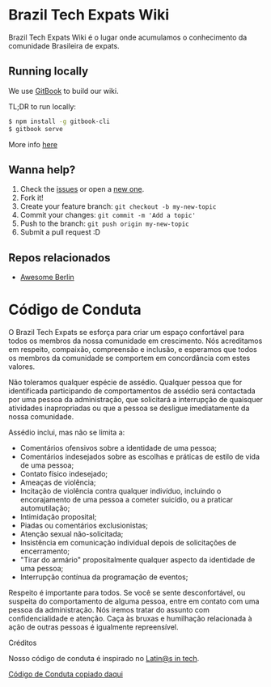 # Brazil Tech Expats Wiki

Brazil Tech Expats Wiki é o lugar onde acumulamos o conhecimento da comunidade Brasileira de expats.

## Running locally

We use [GitBook](https://github.com/GitbookIO/gitbook) to build our wiki.

TL;DR to run locally:

```bash
$ npm install -g gitbook-cli
$ gitbook serve
```

More info [here](https://github.com/GitbookIO/gitbook/blob/master/docs/setup.md)

## Wanna help?

1. Check the [issues](https://github.com/brazil-tech-expats/wiki/issues) or open a [new one](https://github.com/brazil-tech-expats/wiki/issues/new).
2. Fork it!
3. Create your feature branch: `git checkout -b my-new-topic`
4. Commit your changes: `git commit -m 'Add a topic'`
5. Push to the branch: `git push origin my-new-topic`
6. Submit a pull request :D

## Repos relacionados

- [Awesome Berlin](https://github.com/marlonbernardes/awesome-berlin)

# Código de Conduta

O Brazil Tech Expats se esforça para criar um espaço confortável para todos os membros da nossa comunidade em crescimento. Nós acreditamos em respeito, compaixão, compreensão e inclusão, e esperamos que todos os membros da comunidade se comportem em concordância com estes valores.

Não toleramos qualquer espécie de assédio. Qualquer pessoa que for identificada participando de comportamentos de assédio será contactada por uma pessoa da administração, que solicitará a interrupção de quaisquer atividades inapropriadas ou que a pessoa se desligue imediatamente da nossa comunidade.

Assédio inclui, mas não se limita a:

* Comentários ofensivos sobre a identidade de uma pessoa;
* Comentários indesejados sobre as escolhas e práticas de estilo de vida de uma pessoa;
* Contato físico indesejado;
* Ameaças de violência;
* Incitação de violência contra qualquer indivíduo, incluindo o encorajamento de uma pessoa a cometer suicídio, ou a praticar automutilação;
* Intimidação proposital;
* Piadas ou comentários exclusionistas;
* Atenção sexual não-solicitada;
* Insistência em comunicação individual depois de solicitações de encerramento;
* "Tirar do armário" propositalmente qualquer aspecto da identidade de uma pessoa;
* Interrupção contínua da programação de eventos;

Respeito é importante para todos. Se você se sente desconfortável, ou suspeita do comportamento de alguma pessoa, entre em contato com uma pessoa da administração. Nós iremos tratar do assunto com confidencialidade e atenção. Caça às bruxas e humilhação relacionada à ação de outras pessoas é igualmente repreensível.

Créditos

Nosso código de conduta é inspirado no [Latin@s in tech](https://techqueria.org/code-of-conduct/).

[Código de Conduta copiado daqui](https://gist.github.com/felipecsl/24b9b7a01c27f6e823ac406a61cb1516)

